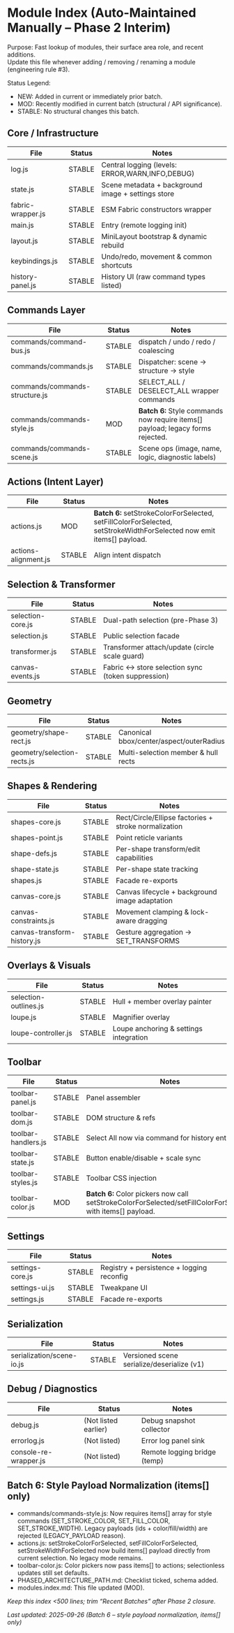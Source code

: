 # Module Index (Auto-Maintained Manually – Phase 2 Interim)

Purpose: Fast lookup of modules, their surface area role, and recent additions.  
Update this file whenever adding / removing / renaming a module (engineering rule #3).

Status Legend:
- NEW: Added in current or immediately prior batch.
- MOD: Recently modified in current batch (structural / API significance).
- STABLE: No structural changes this batch.

## Core / Infrastructure
| File | Status | Notes |
|------|--------|-------|
| log.js | STABLE | Central logging (levels: ERROR,WARN,INFO,DEBUG) |
| state.js | STABLE | Scene metadata + background image + settings store |
| fabric-wrapper.js | STABLE | ESM Fabric constructors wrapper |
| main.js | STABLE | Entry (remote logging init) |
| layout.js | STABLE | MiniLayout bootstrap & dynamic rebuild |
| keybindings.js | STABLE | Undo/redo, movement & common shortcuts |
| history-panel.js | STABLE | History UI (raw command types listed) |

## Commands Layer
| File | Status | Notes |
|------|--------|-------|
| commands/command-bus.js | STABLE | dispatch / undo / redo / coalescing |
| commands/commands.js | STABLE | Dispatcher: scene → structure → style |
| commands/commands-structure.js | STABLE | SELECT_ALL / DESELECT_ALL wrapper commands |
| commands/commands-style.js | MOD | **Batch 6:** Style commands now require items[] payload; legacy forms rejected. |
| commands/commands-scene.js | STABLE | Scene ops (image, name, logic, diagnostic labels) |

## Actions (Intent Layer)
| File | Status | Notes |
|------|--------|-------|
| actions.js | MOD | **Batch 6:** setStrokeColorForSelected, setFillColorForSelected, setStrokeWidthForSelected now emit items[] payload. |
| actions-alignment.js | STABLE | Align intent dispatch |

## Selection & Transformer
| File | Status | Notes |
|------|--------|-------|
| selection-core.js | STABLE | Dual-path selection (pre-Phase 3) |
| selection.js | STABLE | Public selection facade |
| transformer.js | STABLE | Transformer attach/update (circle scale guard) |
| canvas-events.js | STABLE | Fabric ↔ store selection sync (token suppression) |

## Geometry
| File | Status | Notes |
|------|--------|-------|
| geometry/shape-rect.js | STABLE | Canonical bbox/center/aspect/outerRadius |
| geometry/selection-rects.js | STABLE | Multi-selection member & hull rects |

## Shapes & Rendering
| File | Status | Notes |
|------|--------|-------|
| shapes-core.js | STABLE | Rect/Circle/Ellipse factories + stroke normalization |
| shapes-point.js | STABLE | Point reticle variants |
| shape-defs.js | STABLE | Per-shape transform/edit capabilities |
| shape-state.js | STABLE | Per-shape state tracking |
| shapes.js | STABLE | Facade re-exports |
| canvas-core.js | STABLE | Canvas lifecycle + background image adaptation |
| canvas-constraints.js | STABLE | Movement clamping & lock-aware dragging |
| canvas-transform-history.js | STABLE | Gesture aggregation → SET_TRANSFORMS |

## Overlays & Visuals
| File | Status | Notes |
|------|--------|-------|
| selection-outlines.js | STABLE | Hull + member overlay painter |
| loupe.js | STABLE | Magnifier overlay |
| loupe-controller.js | STABLE | Loupe anchoring & settings integration |

## Toolbar
| File | Status | Notes |
|------|--------|-------|
| toolbar-panel.js | STABLE | Panel assembler |
| toolbar-dom.js | STABLE | DOM structure & refs |
| toolbar-handlers.js | STABLE | Select All now via command for history entry |
| toolbar-state.js | STABLE | Button enable/disable + scale sync |
| toolbar-styles.js | STABLE | Toolbar CSS injection |
| toolbar-color.js | MOD | **Batch 6:** Color pickers now call setStrokeColorForSelected/setFillColorForSelected with items[] payload. |

## Settings
| File | Status | Notes |
|------|--------|-------|
| settings-core.js | STABLE | Registry + persistence + logging reconfig |
| settings-ui.js | STABLE | Tweakpane UI |
| settings.js | STABLE | Facade re-exports |

## Serialization
| File | Status | Notes |
|------|--------|-------|
| serialization/scene-io.js | STABLE | Versioned scene serialize/deserialize (v1) |

## Debug / Diagnostics
| File | Status | Notes |
|------|--------|-------|
| debug.js | (Not listed earlier) | Debug snapshot collector |
| errorlog.js | (Not listed) | Error log panel sink |
| console-re-wrapper.js | (Not listed) | Remote logging bridge (temp) |

## Batch 6: Style Payload Normalization (items[] only)
- commands/commands-style.js: Now requires items[] array for style commands (SET_STROKE_COLOR, SET_FILL_COLOR, SET_STROKE_WIDTH). Legacy payloads (ids + color/fill/width) are rejected (LEGACY_PAYLOAD reason).
- actions.js: setStrokeColorForSelected, setFillColorForSelected, setStrokeWidthForSelected now build items[] payload directly from current selection. No legacy mode remains.
- toolbar-color.js: Color pickers now pass items[] to actions; selectionless updates still set defaults.
- PHASED_ARCHITECTURE_PATH.md: Checklist ticked, schema added.
- modules.index.md: This file updated (MOD).

_Keep this index <500 lines; trim “Recent Batches” after Phase 2 closure._

_Last updated: 2025-09-26 (Batch 6 – style payload normalization, items[] only)_
